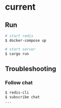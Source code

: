 # current

## Run

```bash
# start redis
$ docker-compose up

# start server 
$ cargo run
```

## Troubleshooting

### Follow chat
```bash
$ redis-cli
$ subscribe chat
...
```